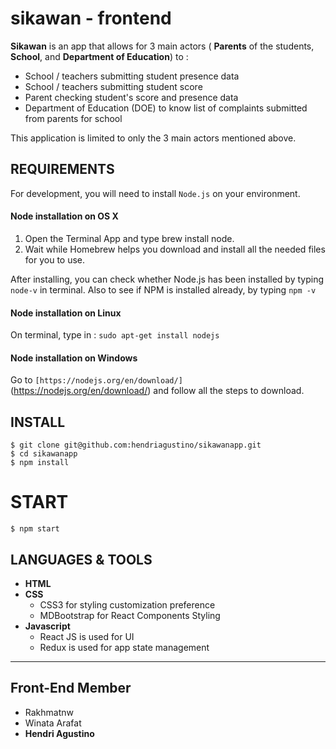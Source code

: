 # sikawan - frontend

**Sikawan** is an app that allows for 3 main actors ( **Parents** of the students, **School**, and **Department of Education**) to :
- School / teachers submitting student presence data
- School / teachers submitting student score
- Parent checking student's score and presence data
- Department of Education (DOE) to know list of complaints submitted from parents for school

This application is limited to only the 3 main actors mentioned above.

## REQUIREMENTS

For development, you will need to install `Node.js` on your environment.

#### Node installation on OS X

1. Open the Terminal App and type brew install node.
2. Wait while Homebrew helps you download and install all the needed files for you to use.

After installing, you can check whether Node.js has been installed by typing `node-v` in terminal. Also to see if NPM is installed already, by typing `npm -v`

#### Node installation on Linux

On terminal, type in : 
`sudo apt-get install nodejs`

#### Node installation on Windows 

Go to `[https://nodejs.org/en/download/]` (https://nodejs.org/en/download/) and follow all the steps to download.

## INSTALL

`$ git clone git@github.com:hendriagustino/sikawanapp.git` <br>
`$ cd sikawanapp` <br>
`$ npm install`

# START 

`$ npm start`

## LANGUAGES & TOOLS

- **HTML**
- **CSS**
  - CSS3 for styling customization preference
  - MDBootstrap for React Components Styling
- **Javascript**
  - React JS is used for UI 
  - Redux is used for app state management

-----------------------------------

## Front-End Member
* Rakhmatnw
* Winata Arafat
* **Hendri Agustino**
